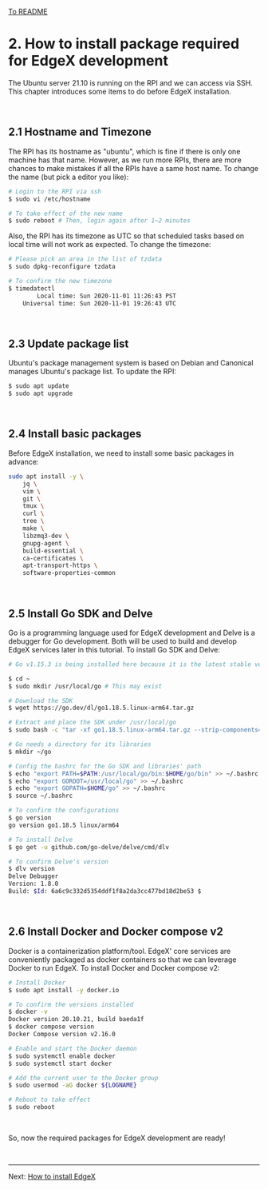 [To README](README.md)

# 2. How to install package required for EdgeX development

The Ubuntu server 21.10 is running on the RPI and we can access via SSH. This chapter introduces some items to do before EdgeX installation. 

<br/>

## 2.1 Hostname and Timezone

The RPI has its hostname as "ubuntu", which is fine if there is only one machine has that name. However, as we run more RPIs, there are more chances to make mistakes if all the RPIs have a same host name. To change the name (but pick a editor you like):
```sh
# Login to the RPI via ssh
$ sudo vi /etc/hostname

# To take effect of the new name
$ sudo reboot # Then, login again after 1~2 minutes
```

Also, the RPI has its timezone as UTC so that scheduled tasks based on local time will not work as expected. To change the timezone:
```sh
# Please pick an area in the list of tzdata
$ sudo dpkg-reconfigure tzdata

# To confirm the new timezone
$ timedatectl
        Local time: Sun 2020-11-01 11:26:43 PST     
    Universal time: Sun 2020-11-01 19:26:43 UTC     
```

<br/>

## 2.3 Update package list

Ubuntu's package management system is based on Debian and Canonical manages Ubuntu's package list. To update the RPI:
```sh
$ sudo apt update
$ sudo apt upgrade
```

<br/>

## 2.4 Install basic packages

Before EdgeX installation, we need to install some basic packages in advance:
```sh
sudo apt install -y \
    jq \
    vim \
    git \
    tmux \
    curl \
    tree \
    make \
    libzmq3-dev \
    gnupg-agent \
    build-essential \
    ca-certificates \
    apt-transport-https \
    software-properties-common
```

<br/>

## 2.5 Install Go SDK and Delve

Go is a programming language used for EdgeX development and Delve is a debugger for Go development. Both will be used to build and develop EdgeX services later in this tutorial. To install Go SDK and Delve:
```sh
# Go v1.15.3 is being installed here because it is the latest stable version as of today but please check it from https://golang.org/dl/

$ cd ~
$ sudo mkdir /usr/local/go # This may exist

# Download the SDK
$ wget https://go.dev/dl/go1.18.5.linux-arm64.tar.gz

# Extract and place the SDK under /usr/local/go
$ sudo bash -c "tar -xf go1.18.5.linux-arm64.tar.gz --strip-components=1 -C /usr/local/go"

# Go needs a directory for its libraries
$ mkdir ~/go

# Config the bashrc for the Go SDK and libraries' path
$ echo "export PATH=$PATH:/usr/local/go/bin:$HOME/go/bin" >> ~/.bashrc
$ echo "export GOROOT=/usr/local/go" >> ~/.bashrc
$ echo "export GOPATH=$HOME/go" >> ~/.bashrc
$ source ~/.bashrc

# To confirm the configurations
$ go version
go version go1.18.5 linux/arm64

# To install Delve
$ go get -u github.com/go-delve/delve/cmd/dlv

# To confirm Delve's version
$ dlv version
Delve Debugger
Version: 1.8.0
Build: $Id: 6a6c9c332d5354ddf1f8a2da3cc477bd18d2be53 $
```

<br/>

## 2.6 Install Docker and Docker compose v2

Docker is a containerization platform/tool. EdgeX' core services are conveniently packaged as docker containers so that we can leverage Docker to run EdgeX. To install Docker and Docker compose v2:
```sh
# Install Docker
$ sudo apt install -y docker.io

# To confirm the versions installed 
$ docker -v
Docker version 20.10.21, build baeda1f
$ docker compose version
Docker Compose version v2.16.0

# Enable and start the Docker daemon
$ sudo systemctl enable docker
$ sudo systemctl start docker

# Add the current user to the Docker group
$ sudo usermod -aG docker ${LOGNAME}

# Reboot to take effect
$ sudo reboot
```

<br/>

So, now the required packages for EdgeX development are ready!

<br/>

---

Next: [How to install EdgeX](30_install_edgex.md)
